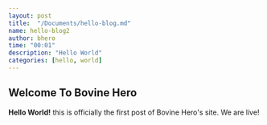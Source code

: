 ```yaml
---
layout: post
title:  "/Documents/hello-blog.md"
name: hello-blog2
author: bhero
time: "00:01"
description: "Hello World"
categories: [hello, world] 
---
```


## Welcome To Bovine Hero

**Hello World!** this is officially the first post of Bovine Hero's site.
We are live!

